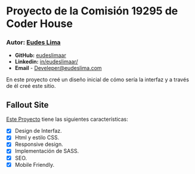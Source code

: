 # Proyecto de la Comisión **19295** de Coder House

### Autor: [Eudes Lima](https://www.eudeslima.com)

- **GitHub:**   [eudeslimaar](https://github.com/eudeslimaar)
- **Linkedin:** [in/eudeslimaar/](https://www.linkedin.com/in/eudeslimaar/)
- **Email**     - Develeper@eudeslima.com

En este proyecto creé un diseño inicial de cómo sería la interfaz y a través de él creé este sitio.

## Fallout Site

[Este Proyecto](https://github.com/eudeslimaar/Azure-cueros-shop) tiene las siguientes características:

  - [x] Design de Interfaz.
  - [x] Html y estilo CSS.
  - [x] Responsive design.
  - [x] Implementación de SASS.
  - [x] SEO.
  - [X] Mobile Friendly.
